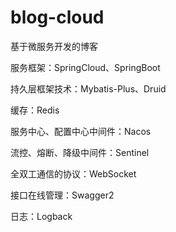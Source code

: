 # blog-cloud
基于微服务开发的博客

服务框架：SpringCloud、SpringBoot

持久层框架技术：Mybatis-Plus、Druid

缓存：Redis

服务中心、配置中心中间件：Nacos

流控、熔断、降级中间件：Sentinel

全双工通信的协议：WebSocket

接口在线管理：Swagger2

日志：Logback



